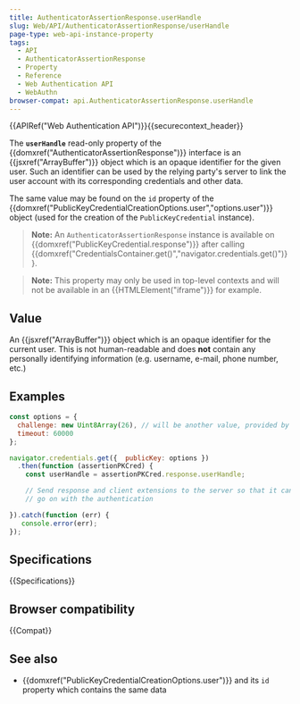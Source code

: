 ```yaml
---
title: AuthenticatorAssertionResponse.userHandle
slug: Web/API/AuthenticatorAssertionResponse/userHandle
page-type: web-api-instance-property
tags:
  - API
  - AuthenticatorAssertionResponse
  - Property
  - Reference
  - Web Authentication API
  - WebAuthn
browser-compat: api.AuthenticatorAssertionResponse.userHandle
---
```

{{APIRef("Web Authentication API")}}{{securecontext_header}}

The **`userHandle`** read-only property of the
{{domxref("AuthenticatorAssertionResponse")}} interface is an {{jsxref("ArrayBuffer")}}
object which is an opaque identifier for the given user. Such an identifier can be used
by the relying party's server to link the user account with its corresponding
credentials and other data.

The same value may be found on the `id` property of the
{{domxref("PublicKeyCredentialCreationOptions.user","options.user")}} object (used for
the creation of the `PublicKeyCredential` instance).

> **Note:** An `AuthenticatorAssertionResponse` instance is
> available on {{domxref("PublicKeyCredential.response")}} after calling
> {{domxref("CredentialsContainer.get()","navigator.credentials.get()")}}.

> **Note:** This property may only be used in top-level contexts and will
> not be available in an {{HTMLElement("iframe")}} for example.

## Value

An {{jsxref("ArrayBuffer")}} object which is an opaque identifier for the current user.
This is not human-readable and does **not** contain any personally
identifying information (e.g. username, e-mail, phone number, etc.)

## Examples

```js
const options = {
  challenge: new Uint8Array(26), // will be another value, provided by the relying party server
  timeout: 60000
};

navigator.credentials.get({  publicKey: options })
  .then(function (assertionPKCred) {
    const userHandle = assertionPKCred.response.userHandle;

    // Send response and client extensions to the server so that it can
    // go on with the authentication

}).catch(function (err) {
   console.error(err);
});
```

## Specifications

{{Specifications}}

## Browser compatibility

{{Compat}}

## See also

- {{domxref("PublicKeyCredentialCreationOptions.user")}} and its `id`
  property which contains the same data
